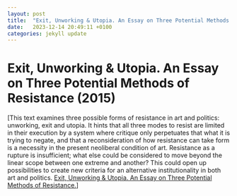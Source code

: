 ```yaml
---
layout: post
title:  "Exit, Unworking & Utopia. An Essay on Three Potential Methods of Resistance (2015)"
date:   2023-12-14 20:49:11 +0100
categories: jekyll update
---
```

# Exit, Unworking & Utopia. An Essay on Three Potential Methods of Resistance (2015)

[This text examines three possible forms of resistance in art and
politics: unworking, exit and utopia. It hints that all three modes to
resist are limited in their execution by a system where critique only
perpetuates that what it is trying to negate, and that a reconsideration
of how resistance can take form is a necessity in the present neoliberal
condition of art. Resistance as a rupture is insufficient; what else
could be considered to move beyond the linear scope between one extreme
and another? This could open up possibilities to create new criteria for
an alternative institutionality in both art and politics. [Exit,
Unworking & Utopia. An Essay on Three Potential Methods of
Resistance.](/uploads/uploads/2015/12/Exit-Unworking-Utopia1.pdf)]
